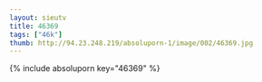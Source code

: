 ```yaml
--- 
layout: sieutv
title: 46369
tags: ["46k"]
thumb: http://94.23.248.219/absoluporn-1/image/002/46369.jpg
---
```

{% include absoluporn key="46369" %} 
